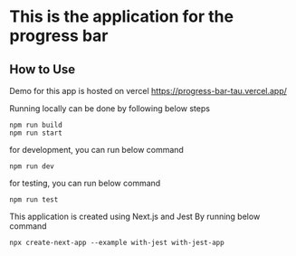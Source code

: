 # This is the application for the progress bar

## How to Use

Demo for this app is hosted on vercel https://progress-bar-tau.vercel.app/

Running locally can be done by following below steps

```
npm run build
npm run start
```

for development, you can run below command

```
npm run dev
```

for testing, you can run below command

```
npm run test
```

This application is created using Next.js and Jest
By running below command

```
npx create-next-app --example with-jest with-jest-app
```
